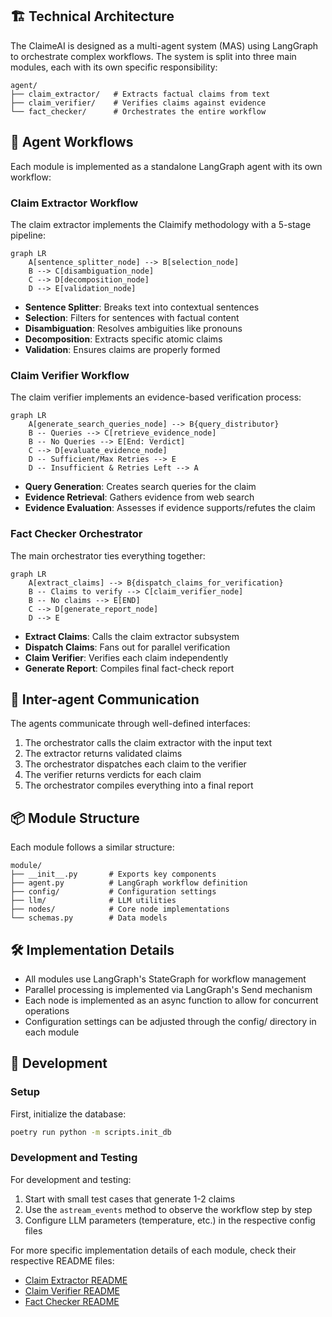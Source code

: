 

## 🏗️ Technical Architecture

The ClaimeAI is designed as a multi-agent system (MAS) using LangGraph to orchestrate complex workflows. The system is split into three main modules, each with its own specific responsibility:

```
agent/
├── claim_extractor/   # Extracts factual claims from text
├── claim_verifier/    # Verifies claims against evidence
└── fact_checker/      # Orchestrates the entire workflow
```

## 🤖 Agent Workflows

Each module is implemented as a standalone LangGraph agent with its own workflow:

### Claim Extractor Workflow

The claim extractor implements the Claimify methodology with a 5-stage pipeline:

```mermaid
graph LR
    A[sentence_splitter_node] --> B[selection_node]
    B --> C[disambiguation_node]
    C --> D[decomposition_node]
    D --> E[validation_node]
```

- **Sentence Splitter**: Breaks text into contextual sentences
- **Selection**: Filters for sentences with factual content
- **Disambiguation**: Resolves ambiguities like pronouns
- **Decomposition**: Extracts specific atomic claims
- **Validation**: Ensures claims are properly formed

### Claim Verifier Workflow

The claim verifier implements an evidence-based verification process:

```mermaid
graph LR
    A[generate_search_queries_node] --> B{query_distributor}
    B -- Queries --> C[retrieve_evidence_node]
    B -- No Queries --> E[End: Verdict]
    C --> D[evaluate_evidence_node]
    D -- Sufficient/Max Retries --> E
    D -- Insufficient & Retries Left --> A
```

- **Query Generation**: Creates search queries for the claim
- **Evidence Retrieval**: Gathers evidence from web search
- **Evidence Evaluation**: Assesses if evidence supports/refutes the claim

### Fact Checker Orchestrator

The main orchestrator ties everything together:

```mermaid
graph LR
    A[extract_claims] --> B{dispatch_claims_for_verification}
    B -- Claims to verify --> C[claim_verifier_node]
    B -- No claims --> E[END]
    C --> D[generate_report_node]
    D --> E
```

- **Extract Claims**: Calls the claim extractor subsystem
- **Dispatch Claims**: Fans out for parallel verification
- **Claim Verifier**: Verifies each claim independently
- **Generate Report**: Compiles final fact-check report

## 🔄 Inter-agent Communication

The agents communicate through well-defined interfaces:

1. The orchestrator calls the claim extractor with the input text
2. The extractor returns validated claims
3. The orchestrator dispatches each claim to the verifier
4. The verifier returns verdicts for each claim
5. The orchestrator compiles everything into a final report

## 📦 Module Structure

Each module follows a similar structure:

```
module/
├── __init__.py       # Exports key components
├── agent.py          # LangGraph workflow definition
├── config/           # Configuration settings
├── llm/              # LLM utilities
├── nodes/            # Core node implementations
└── schemas.py        # Data models
```

## 🛠️ Implementation Details

- All modules use LangGraph's StateGraph for workflow management
- Parallel processing is implemented via LangGraph's Send mechanism
- Each node is implemented as an async function to allow for concurrent operations
- Configuration settings can be adjusted through the config/ directory in each module

## 🔬 Development

### Setup

First, initialize the database:

```bash
poetry run python -m scripts.init_db
```

### Development and Testing

For development and testing:

1. Start with small test cases that generate 1-2 claims
2. Use the `astream_events` method to observe the workflow step by step
3. Configure LLM parameters (temperature, etc.) in the respective config files

For more specific implementation details of each module, check their respective README files:
- [Claim Extractor README](./claim_extractor/README.md)
- [Claim Verifier README](./claim_verifier/README.md)
- [Fact Checker README](./fact_checker/README.md)

